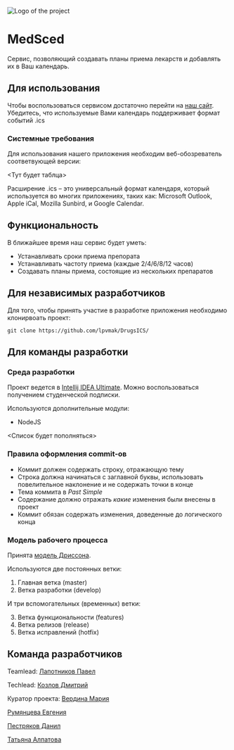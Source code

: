 ![Logo of the project](https://github.com/lpvmak/med_sched/blob/master/logo.png)

# MedSced

Сервис, позволяющий создавать планы приема лекарств и добавлять их в Ваш календарь.

## Для использования

Чтобы воспользоваться сервисом достаточно перейти на [наш сайт](http://index.html).
Убедитесь, что используемые Вами календарь поддерживает формат событий .ics

### Системные требования

Для использования нашего приложения необходим веб-обозреватель соответвующей версии:

<Тут будет таблца>

Расширение .ics – это универсальный формат календаря, который используется во многих приложениях, таких как: Microsoft Outlook, Apple iCal, Mozilla Sunbird, и Google Calendar.

## Функциональность

В ближайшее время наш сервис будет уметь:

* Устанавливать сроки приема препората
* Устанавливать частоту приема (каждые 2/4/6/8/12 часов)
* Создавать планы приема, состоящие из нескольких препаратов

## Для независимых разработчиков

Для того, чтобы принять участие в разработке приложения необходимо клонирвоать проект:

```shell
git clone https://github.com/lpvmak/DrugsICS/
```

## Для команды разработки

### Среда разработки

Проект ведется в [Intellij IDEA Ultimate](https://www.jetbrains.com/ru-ru/idea/download/#section=windows). 
Можно воспользоваться получением студенческой подписки.

Используются дополнительные модули:

* NodeJS

<Список будет пополняться>

### Правила оформления commit-ов

* Коммит должен содержать строку, отражающую тему
* Строка должна начинаться с заглавной буквы, использовать повелительное наклонение и не содержать точки в конце
* Тема коммита в _Past Simple_
* Содержание должно отражать _какие_ изменения были внесены в проект
* Коммит обязан содержать изменения, доведенные до логического конца

### Модель рабочего процесса

Принята [модель Дриссона](https://habr.com/ru/post/106912/).

Используются две постоянных ветки:
  1) Главная ветка (master)
  2) Ветка разработки (develop)
  
И три вспомогательных (временных) ветки:

  3) Ветка функциональности (features)
  4) Ветка релизов (release)
  5) Ветка исправлений (hotfix)

## Команда разработчиков

Teamlead: [Лапотников Павел](https://github.com/lpvmak)

Techlead: [Козлов Дмитрий](https://github.com/KoDim97)

Куратор проекта: [Вердина Мария](https://github.com/mashaverdina)

[Румянцева Евгения](https://github.com/unjamini)

[Пестряков Данил](https://github.com/DanilPestryakov)

[Татьяна Алпатова](https://github.com/atani20)

